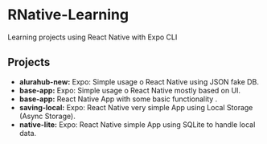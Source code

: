 # RNative-Learning

Learning projects using React Native with Expo CLI

## Projects

- **alurahub-new:** Expo: Simple usage o React Native using JSON fake DB.
- **base-app:** Expo: Simple usage o React Native mostly based on UI.
- **base-app:** React Native App with some basic functionality .
- **saving-local:** Expo: React Native very simple App using Local Storage (Async Storage).
- **native-lite:** Expo: React Native simple App using SQLite to handle local data.
